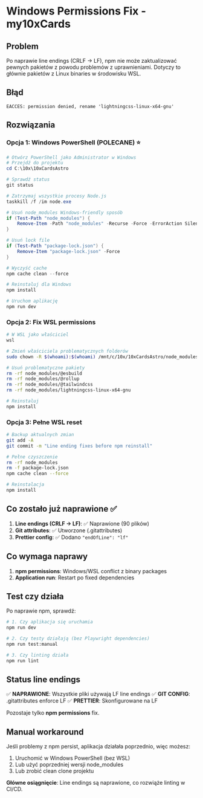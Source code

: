 # Windows Permissions Fix - my10xCards

## Problem

Po naprawie line endings (CRLF → LF), npm nie może zaktualizować pewnych pakietów z powodu problemów z uprawnieniami. Dotyczy to głównie pakietów z Linux binaries w środowisku WSL.

## Błąd

```
EACCES: permission denied, rename 'lightningcss-linux-x64-gnu'
```

## Rozwiązania

### Opcja 1: Windows PowerShell (POLECANE) ⭐

```powershell
# Otwórz PowerShell jako Administrator w Windows
# Przejdź do projektu
cd C:\10x\10xCardsAstro

# Sprawdź status
git status

# Zatrzymaj wszystkie procesy Node.js
taskkill /f /im node.exe

# Usuń node_modules Windows-friendly sposób
if (Test-Path "node_modules") {
    Remove-Item -Path "node_modules" -Recurse -Force -ErrorAction SilentlyContinue
}

# Usuń lock file
if (Test-Path "package-lock.json") {
    Remove-Item "package-lock.json" -Force
}

# Wyczyść cache
npm cache clean --force

# Reinstaluj dla Windows
npm install

# Uruchom aplikację
npm run dev
```

### Opcja 2: Fix WSL permissions

```bash
# W WSL jako właściciel
wsl

# Zmień właściciela problematycznych folderów
sudo chown -R $(whoami):$(whoami) /mnt/c/10x/10xCardsAstro/node_modules

# Usuń problematyczne pakiety
rm -rf node_modules/@esbuild
rm -rf node_modules/@rollup
rm -rf node_modules/@tailwindcss
rm -rf node_modules/lightningcss-linux-x64-gnu

# Reinstaluj
npm install
```

### Opcja 3: Pełne WSL reset

```bash
# Backup aktualnych zmian
git add -A
git commit -m "Line ending fixes before npm reinstall"

# Pełne czyszczenie
rm -rf node_modules
rm -f package-lock.json
npm cache clean --force

# Reinstalacja
npm install
```

## Co zostało już naprawione ✅

1. **Line endings (CRLF → LF)**: ✅ Naprawione (90 plików)
2. **Git attributes**: ✅ Utworzone (.gitattributes)
3. **Prettier config**: ✅ Dodano `"endOfLine": "lf"`

## Co wymaga naprawy

1. **npm permissions**: Windows/WSL conflict z binary packages
2. **Application run**: Restart po fixed dependencies

## Test czy działa

Po naprawie npm, sprawdź:

```bash
# 1. Czy aplikacja się uruchamia
npm run dev

# 2. Czy testy działają (bez Playwright dependencies)
npm run test:manual

# 3. Czy linting działa
npm run lint
```

## Status line endings

✅ **NAPRAWIONE**: Wszystkie pliki używają LF line endings
✅ **GIT CONFIG**: .gitattributes enforce LF
✅ **PRETTIER**: Skonfigurowane na LF

Pozostaje tylko **npm permissions** fix.

## Manual workaround

Jeśli problemy z npm persist, aplikacja działała poprzednio, więc możesz:

1. Uruchomić w Windows PowerShell (bez WSL)
2. Lub użyć poprzedniej wersji node_modules
3. Lub zrobić clean clone projektu

**Główne osiągnięcie**: Line endings są naprawione, co rozwiąże linting w CI/CD.
